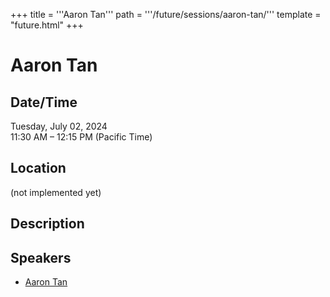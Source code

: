 +++
title = '''Aaron Tan'''
path = '''/future/sessions/aaron-tan/'''
template = "future.html"
+++

<h1>Aaron Tan</h1>
<h2>Date/Time</h2>
<p>Tuesday, July 02, 2024<br>
11:30 AM – 12:15 PM (Pacific Time)</p>
<h2>Location</h2>
(not implemented yet)
<h2>Description</h2>

<h2>Speakers</h2>
<ul><li><a href="/future/speakers/aaron-tan/">Aaron Tan</a></li>

